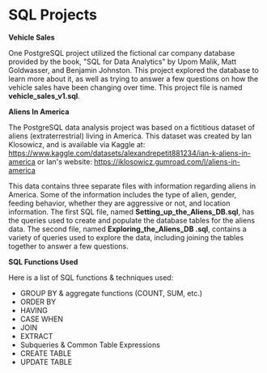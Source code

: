 # SQL Projects

**Vehicle Sales**

One PostgreSQL project utilized the fictional car company database provided by the book, "SQL for Data Analytics" by Upom Malik, Matt Goldwasser, and Benjamin Johnston. This project explored the database to learn more about it, as well as trying to answer a few questions on how the vehicle sales have been changing over time. This project file is named **vehicle_sales_v1.sql**. 

**Aliens In America**

The PostgreSQL data analysis project was based on a fictitious dataset of aliens (extraterrestrial) living in America. This dataset was created by Ian Klosowicz, and is available via Kaggle at: https://www.kaggle.com/datasets/alexandrepetit881234/ian-k-aliens-in-america or Ian's website: https://iklosowicz.gumroad.com/l/aliens-in-america 

This data contains three separate files with information regarding aliens in America. Some of the information includes the type of alien, gender, feeding behavior, whether they are aggressive or not, and location information. The first SQL file, named **Setting_up_the_Aliens_DB.sql**, has the queries used to create and populate the database tables for the aliens data. The second file, named **Exploring_the_Aliens_DB .sql**, contains a variety of queries used to explore the data, including joining the tables together to answer a few questions.


**SQL Functions Used**

Here is a list of SQL functions & techniques used:
* GROUP BY & aggregate functions (COUNT, SUM, etc.)
* ORDER BY
* HAVING
* CASE WHEN
* JOIN
* EXTRACT
* Subqueries & Common Table Expressions
* CREATE TABLE
* UPDATE TABLE
